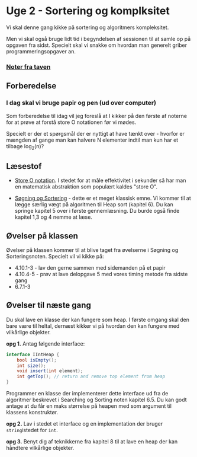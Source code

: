 # Uge 2 - Sortering og komplksitet
Vi skal denne gang kikke på sortering og algoritmers kompleksitet.

Men vi skal også bruge lidt tid i begyndelsen af sessionen til at samle op på opgaven fra sidst. Specielt skal vi snakke om hvordan man generelt griber programmeringsopgaver an.

### [Noter fra taven](KaspersNoter02.pdf)


## Forberedelse
### I dag skal vi bruge papir og pen (ud over computer)
Som forberedelse til idag vil jeg foreslå at I kikker på den første af noterne for at prøve at forstå store O notationen før vi mødes. 

Specielt er der et spørgsmål der er nyttigt at have tænkt over - hvorfor er mængden af gange man kan halvere N elementer indtil man kun har et tilbage log<sub>2</sub>(n)?

## Læsestof
- [Store O notation](bigO.md). I stedet for at måle effektivitet i sekunder så har man en matematisk abstraktion som populært kaldes "store O". 

- [Søgning og Sortering](SestoftSortering.pdf) - dette er et meget klassisk emne. Vi kommer til at lægge særlig vægt på algoritmen til Heap sort (kapitel 6). Du kan springe kapitel 5 over i første gennemlæsning. Du burde også finde kapitel 1,3 og 4 nemme at læse.

## Øvelser på klassen
Øvelser på klassen kommer til at blive taget fra øvelserne i Søgning og Sorteringsnoten. Specielt vil vi kikke på:

- 4.10.1-3 - lav den gerne sammen med sidemanden på et papir
- 4.10.4-5 - prøv at lave delopgave 5 med vores timing metode fra sidste gang
- 6.7.1-3

## Øvelser til næste gang
Du skal lave en klasse der kan fungere som heap. I første omgang skal den bare være til heltal, dernæst kikker vi på hvordan den kan fungere med vilkårlige objekter.

**opg 1.**
Antag følgende interface:

```csharp
interface IIntHeap {
	bool isEmpty();
	int size();
	void insert(int element);
	int getTop(); // return and remove top element from heap
}
```
Programmer en klasse der implementerer dette interface ud fra de algoritmer beskrevet i Searching og Sorting noten kapitel 6.5. Du kan godt antage at du får en maks størrelse på heapen med som argument til klassens konstruktør.

**opg 2.**
Lav i stedet et interface og en implementation der bruger `string`istedet for `int`.

**opg 3.**
Benyt dig af teknikkerne fra kapitel 8 til at lave en heap der kan håndtere vilkårlige objekter.

